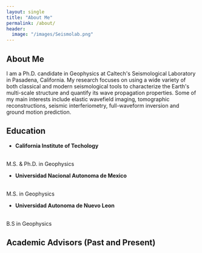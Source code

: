 ```yaml
---
layout: single
title: "About Me"
permalink: /about/
header:
  image: "/images/Seismolab.png"
---
```


## About Me
I am a Ph.D. candidate in Geophysics at Caltech's Seismological Laboratory in Pasadena, California. My research focuses on using a wide variety of both classical and modern seismological tools to characterize the Earth's multi-scale structure and quantify its wave propagation properties. Some of my main interests include elastic wavefield imaging, tomographic reconstructions, seismic interferiometry, full-waveform inversion and ground motion prediction.

## Education
- **California Institute of Techology**
<br>
M.S. & Ph.D. in Geophysics 

- **Universidad Nacional Autonoma de Mexico**
<br>
M.S. in Geophysics 

- **Universidad Autonoma de Nuevo Leon**
<br>
B.S in Geophysics 

## Academic Advisors (Past and Present)
